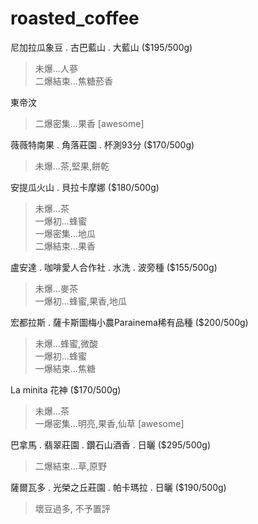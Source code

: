 # roasted_coffee

尼加拉瓜象豆 . 古巴藍山 . 大藍山 ($195/500g)
>未爆...人蔘<br>
>二爆結束...焦糖菸香

東帝汶
>二爆密集...果香 [awesome]

薇薇特南果 . 角落莊園 . 杯測93分 ($170/500g)
>未爆...茶,堅果,餅乾

安提瓜火山 . 貝拉卡摩娜 ($180/500g)
>未爆...茶<br>
>一爆初...蜂蜜<br>
>一爆密集...地瓜<br>
>二爆結束...果香

盧安達 . 咖啡愛人合作社 . 水洗 . 波旁種 ($155/500g)
>未爆...麥茶<br>
>一爆初...蜂蜜,果香,地瓜

宏都拉斯 . 薩卡斯圖梅小農Parainema稀有品種 ($200/500g)
>未爆...蜂蜜,微酸<br>
>一爆初...蜂蜜<br>
>一爆結束...焦糖

La minita 花神 ($170/500g)
>未爆...茶<br>
>一爆密集...明亮,果香,仙草 [awesome]

巴拿馬 . 翡翠莊園 . 鑽石山酒香 . 日曬 ($295/500g)
>二爆結束...草,原野

薩爾瓦多 . 光榮之丘莊園 . 帕卡瑪拉 . 日曬 ($190/500g)
>壞豆過多, 不予置評

